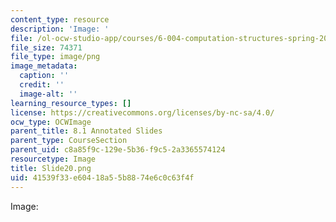 ```yaml
---
content_type: resource
description: 'Image: '
file: /ol-ocw-studio-app/courses/6-004-computation-structures-spring-2017/41539f33e60418a55b8874e6c0c63f4f_Slide20.png
file_size: 74371
file_type: image/png
image_metadata:
  caption: ''
  credit: ''
  image-alt: ''
learning_resource_types: []
license: https://creativecommons.org/licenses/by-nc-sa/4.0/
ocw_type: OCWImage
parent_title: 8.1 Annotated Slides
parent_type: CourseSection
parent_uid: c8a85f9c-129e-5b36-f9c5-2a3365574124
resourcetype: Image
title: Slide20.png
uid: 41539f33-e604-18a5-5b88-74e6c0c63f4f
---
```

Image: 